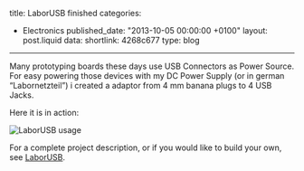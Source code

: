 title: LaborUSB finished
categories:
  - Electronics
published_date: "2013-10-05 00:00:00 +0100"
layout: post.liquid
data:
  shortlink: 4268c677
  type: blog
---
Many prototyping boards these days use USB Connectors as Power Source. For easy powering those devices with my DC Power Supply
(or in german “Labornetzteil”) i created a adaptor from 4 mm banana plugs to 4 USB Jacks.

<!-- more -->

Here it is in action:

![LaborUSB usage](LaborUSB_Usage.jpg)

For a complete project description, or if you would like to build your own, see [LaborUSB](/project/laborusb/laborusb.html).
